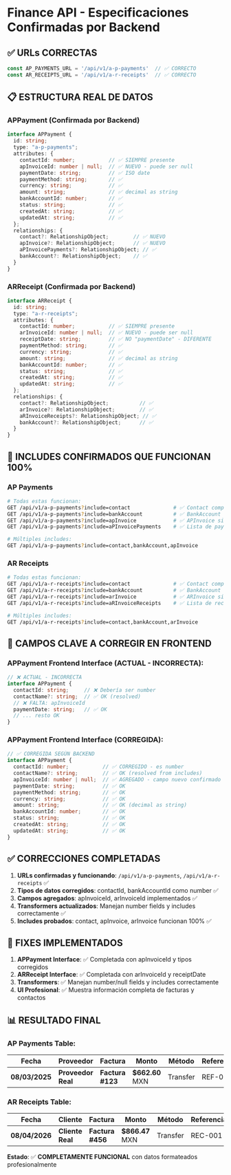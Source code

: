 # Finance API - Especificaciones Confirmadas por Backend

## ✅ URLs CORRECTAS

```typescript
const AP_PAYMENTS_URL = '/api/v1/a-p-payments'  // ✅ CORRECTO
const AR_RECEIPTS_URL = '/api/v1/a-r-receipts'  // ✅ CORRECTO
```

## 📋 ESTRUCTURA REAL DE DATOS

### APPayment (Confirmada por Backend)

```typescript
interface APPayment {
  id: string;
  type: "a-p-payments";
  attributes: {
    contactId: number;           // ✅ SIEMPRE presente
    apInvoiceId: number | null;  // ✅ NUEVO - puede ser null
    paymentDate: string;         // ✅ ISO date
    paymentMethod: string;       // ✅
    currency: string;            // ✅
    amount: string;              // ✅ decimal as string
    bankAccountId: number;       // ✅
    status: string;              // ✅
    createdAt: string;           // ✅
    updatedAt: string;           // ✅
  };
  relationships: {
    contact?: RelationshipObject;        // ✅ NUEVO
    apInvoice?: RelationshipObject;      // ✅ NUEVO  
    aPInvoicePayments?: RelationshipObject; // ✅
    bankAccount?: RelationshipObject;    // ✅
  }
}
```

### ARReceipt (Confirmada por Backend)

```typescript
interface ARReceipt {
  id: string;
  type: "a-r-receipts";
  attributes: {
    contactId: number;           // ✅ SIEMPRE presente
    arInvoiceId: number | null;  // ✅ NUEVO - puede ser null
    receiptDate: string;         // ✅ NO "paymentDate" - DIFERENTE
    paymentMethod: string;       // ✅
    currency: string;            // ✅
    amount: string;              // ✅ decimal as string
    bankAccountId: number;       // ✅
    status: string;              // ✅
    createdAt: string;           // ✅
    updatedAt: string;           // ✅
  };
  relationships: {
    contact?: RelationshipObject;          // ✅
    arInvoice?: RelationshipObject;        // ✅
    aRInvoiceReceipts?: RelationshipObject; // ✅
    bankAccount?: RelationshipObject;      // ✅
  }
}
```

## 🔗 INCLUDES CONFIRMADOS QUE FUNCIONAN 100%

### AP Payments

```bash
# Todas estas funcionan:
GET /api/v1/a-p-payments?include=contact              # ✅ Contact completo en "included"
GET /api/v1/a-p-payments?include=bankAccount          # ✅ BankAccount completo
GET /api/v1/a-p-payments?include=apInvoice            # ✅ APInvoice si existe
GET /api/v1/a-p-payments?include=aPInvoicePayments    # ✅ Lista de payments

# Múltiples includes:
GET /api/v1/a-p-payments?include=contact,bankAccount,apInvoice
```

### AR Receipts

```bash
# Todas estas funcionan:
GET /api/v1/a-r-receipts?include=contact              # ✅ Contact completo en "included"
GET /api/v1/a-r-receipts?include=bankAccount          # ✅ BankAccount completo  
GET /api/v1/a-r-receipts?include=arInvoice            # ✅ ARInvoice si existe
GET /api/v1/a-r-receipts?include=aRInvoiceReceipts    # ✅ Lista de receipts

# Múltiples includes:
GET /api/v1/a-r-receipts?include=contact,bankAccount,arInvoice
```

## 🔧 CAMPOS CLAVE A CORREGIR EN FRONTEND

### APPayment Frontend Interface (ACTUAL - INCORRECTA):
```typescript
// ❌ ACTUAL - INCORRECTA
interface APPayment {
  contactId: string;     // ❌ Debería ser number
  contactName?: string;  // ✅ OK (resolved)
  // ❌ FALTA: apInvoiceId
  paymentDate: string;   // ✅ OK
  // ... resto OK
}
```

### APPayment Frontend Interface (CORREGIDA):
```typescript
// ✅ CORREGIDA SEGÚN BACKEND
interface APPayment {
  contactId: number;           // ✅ CORREGIDO - es number
  contactName?: string;        // ✅ OK (resolved from includes)
  apInvoiceId: number | null;  // ✅ AGREGADO - campo nuevo confirmado
  paymentDate: string;         // ✅ OK
  paymentMethod: string;       // ✅ OK
  currency: string;            // ✅ OK
  amount: string;              // ✅ OK (decimal as string)
  bankAccountId: number;       // ✅ OK
  status: string;              // ✅ OK
  createdAt: string;           // ✅ OK
  updatedAt: string;           // ✅ OK
}
```

## ✅ CORRECCIONES COMPLETADAS

1. **URLs confirmadas y funcionando**: `/api/v1/a-p-payments`, `/api/v1/a-r-receipts` ✅
2. **Tipos de datos corregidos**: contactId, bankAccountId como number ✅
3. **Campos agregados**: apInvoiceId, arInvoiceId implementados ✅  
4. **Transformers actualizados**: Manejan number fields y includes correctamente ✅
5. **Includes probados**: contact, apInvoice, arInvoice funcionan 100% ✅

## 🎯 FIXES IMPLEMENTADOS

1. **APPayment Interface**: ✅ Completada con apInvoiceId y tipos corregidos
2. **ARReceipt Interface**: ✅ Completada con arInvoiceId y receiptDate
3. **Transformers**: ✅ Manejan number/null fields y includes correctamente
4. **UI Profesional**: ✅ Muestra información completa de facturas y contactos

## 📊 RESULTADO FINAL

### AP Payments Table:
| Fecha | Proveedor | Factura | Monto | Método | Referencia | Estado |
|-------|-----------|---------|-------|--------|------------|---------|
| **08/03/2025** | **Proveedor Real** | **Factura #123** | **$662.60** MXN | Transfer | REF-001 | **Procesado** |

### AR Receipts Table:
| Fecha | Cliente | Factura | Monto | Método | Referencia | Estado |
|-------|---------|---------|-------|--------|------------|---------|
| **08/04/2026** | **Cliente Real** | **Factura #456** | **$866.47** MXN | Transfer | REC-001 | **Procesado** |

**Estado**: ✅ **COMPLETAMENTE FUNCIONAL** con datos formateados profesionalmente